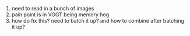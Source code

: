 1. need to read in a bunch of images
2. pain point is in VGGT being memory hog
3. how do fix this? need to batch it up? and how to combine after batching it up?